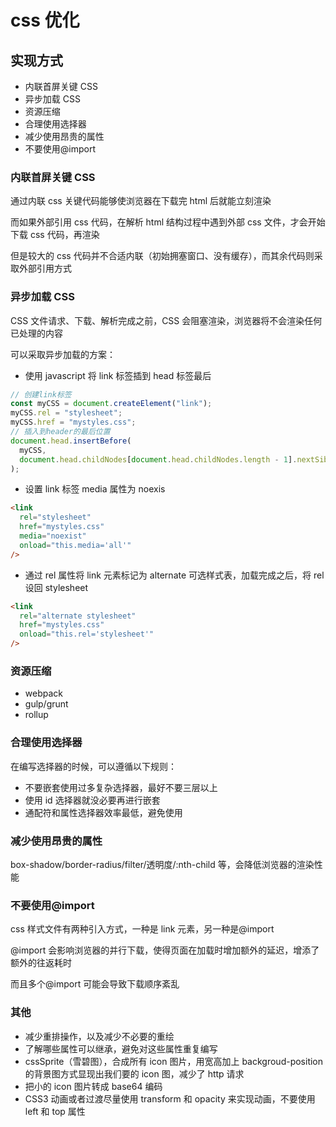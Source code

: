 # css 优化

## 实现方式

- 内联首屏关键 CSS
- 异步加载 CSS
- 资源压缩
- 合理使用选择器
- 减少使用昂贵的属性
- 不要使用@import

### 内联首屏关键 CSS

通过内联 css 关键代码能够使浏览器在下载完 html 后就能立刻渲染

而如果外部引用 css 代码，在解析 html 结构过程中遇到外部 css 文件，才会开始下载 css 代码，再渲染

但是较大的 css 代码并不合适内联（初始拥塞窗口、没有缓存），而其余代码则采取外部引用方式

### 异步加载 CSS

CSS 文件请求、下载、解析完成之前，CSS 会阻塞渲染，浏览器将不会渲染任何已处理的内容

可以采取异步加载的方案：

- 使用 javascript 将 link 标签插到 head 标签最后

```js
// 创建link标签
const myCSS = document.createElement("link");
myCSS.rel = "stylesheet";
myCSS.href = "mystyles.css";
// 插入到header的最后位置
document.head.insertBefore(
  myCSS,
  document.head.childNodes[document.head.childNodes.length - 1].nextSibling
);
```

- 设置 link 标签 media 属性为 noexis

```html
<link
  rel="stylesheet"
  href="mystyles.css"
  media="noexist"
  onload="this.media='all'"
/>
```

- 通过 rel 属性将 link 元素标记为 alternate 可选样式表，加载完成之后，将 rel 设回 stylesheet

```html
<link
  rel="alternate stylesheet"
  href="mystyles.css"
  onload="this.rel='stylesheet'"
/>
```

### 资源压缩

- webpack
- gulp/grunt
- rollup

### 合理使用选择器

在编写选择器的时候，可以遵循以下规则：

- 不要嵌套使用过多复杂选择器，最好不要三层以上
- 使用 id 选择器就没必要再进行嵌套
- 通配符和属性选择器效率最低，避免使用

### 减少使用昂贵的属性

box-shadow/border-radius/filter/透明度/:nth-child 等，会降低浏览器的渲染性能

### 不要使用@import

css 样式文件有两种引入方式，一种是 link 元素，另一种是@import

@import 会影响浏览器的并行下载，使得页面在加载时增加额外的延迟，增添了额外的往返耗时

而且多个@import 可能会导致下载顺序紊乱

### 其他

- 减少重排操作，以及减少不必要的重绘
- 了解哪些属性可以继承，避免对这些属性重复编写
- cssSprite（雪碧图），合成所有 icon 图片，用宽高加上 backgroud-position 的背景图方式显现出我们要的 icon 图，减少了 http 请求
- 把小的 icon 图片转成 base64 编码
- CSS3 动画或者过渡尽量使用 transform 和 opacity 来实现动画，不要使用 left 和 top 属性
